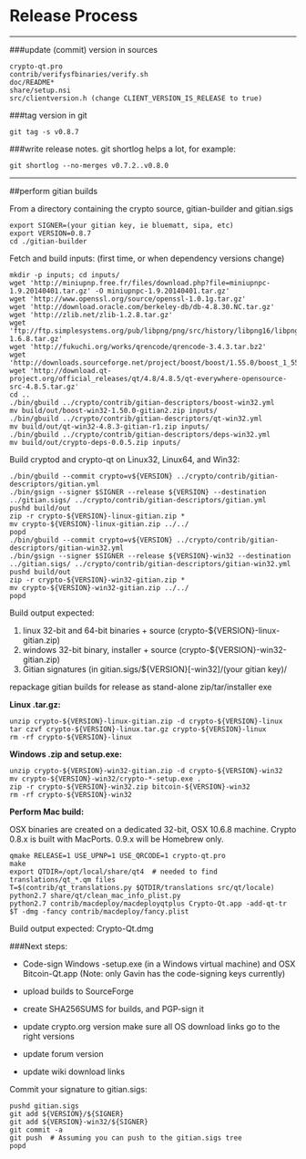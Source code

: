 Release Process
====================

* * *

###update (commit) version in sources


	crypto-qt.pro
	contrib/verifysfbinaries/verify.sh
	doc/README*
	share/setup.nsi
	src/clientversion.h (change CLIENT_VERSION_IS_RELEASE to true)

###tag version in git

	git tag -s v0.8.7

###write release notes. git shortlog helps a lot, for example:

	git shortlog --no-merges v0.7.2..v0.8.0

* * *

##perform gitian builds

 From a directory containing the crypto source, gitian-builder and gitian.sigs
  
	export SIGNER=(your gitian key, ie bluematt, sipa, etc)
	export VERSION=0.8.7
	cd ./gitian-builder

 Fetch and build inputs: (first time, or when dependency versions change)

	mkdir -p inputs; cd inputs/
	wget 'http://miniupnp.free.fr/files/download.php?file=miniupnpc-1.9.20140401.tar.gz' -O miniupnpc-1.9.20140401.tar.gz'
	wget 'http://www.openssl.org/source/openssl-1.0.1g.tar.gz'
	wget 'http://download.oracle.com/berkeley-db/db-4.8.30.NC.tar.gz'
	wget 'http://zlib.net/zlib-1.2.8.tar.gz'
	wget 'ftp://ftp.simplesystems.org/pub/libpng/png/src/history/libpng16/libpng-1.6.8.tar.gz'
	wget 'http://fukuchi.org/works/qrencode/qrencode-3.4.3.tar.bz2'
	wget 'http://downloads.sourceforge.net/project/boost/boost/1.55.0/boost_1_55_0.tar.bz2'
	wget 'http://download.qt-project.org/official_releases/qt/4.8/4.8.5/qt-everywhere-opensource-src-4.8.5.tar.gz'
	cd ..
	./bin/gbuild ../crypto/contrib/gitian-descriptors/boost-win32.yml
	mv build/out/boost-win32-1.50.0-gitian2.zip inputs/
	./bin/gbuild ../crypto/contrib/gitian-descriptors/qt-win32.yml
	mv build/out/qt-win32-4.8.3-gitian-r1.zip inputs/
	./bin/gbuild ../crypto/contrib/gitian-descriptors/deps-win32.yml
	mv build/out/crypto-deps-0.0.5.zip inputs/

 Build cryptod and crypto-qt on Linux32, Linux64, and Win32:
  
	./bin/gbuild --commit crypto=v${VERSION} ../crypto/contrib/gitian-descriptors/gitian.yml
	./bin/gsign --signer $SIGNER --release ${VERSION} --destination ../gitian.sigs/ ../crypto/contrib/gitian-descriptors/gitian.yml
	pushd build/out
	zip -r crypto-${VERSION}-linux-gitian.zip *
	mv crypto-${VERSION}-linux-gitian.zip ../../
	popd
	./bin/gbuild --commit crypto=v${VERSION} ../crypto/contrib/gitian-descriptors/gitian-win32.yml
	./bin/gsign --signer $SIGNER --release ${VERSION}-win32 --destination ../gitian.sigs/ ../crypto/contrib/gitian-descriptors/gitian-win32.yml
	pushd build/out
	zip -r crypto-${VERSION}-win32-gitian.zip *
	mv crypto-${VERSION}-win32-gitian.zip ../../
	popd

  Build output expected:

  1. linux 32-bit and 64-bit binaries + source (crypto-${VERSION}-linux-gitian.zip)
  2. windows 32-bit binary, installer + source (crypto-${VERSION}-win32-gitian.zip)
  3. Gitian signatures (in gitian.sigs/${VERSION}[-win32]/(your gitian key)/

repackage gitian builds for release as stand-alone zip/tar/installer exe

**Linux .tar.gz:**

	unzip crypto-${VERSION}-linux-gitian.zip -d crypto-${VERSION}-linux
	tar czvf crypto-${VERSION}-linux.tar.gz crypto-${VERSION}-linux
	rm -rf crypto-${VERSION}-linux

**Windows .zip and setup.exe:**

	unzip crypto-${VERSION}-win32-gitian.zip -d crypto-${VERSION}-win32
	mv crypto-${VERSION}-win32/crypto-*-setup.exe .
	zip -r crypto-${VERSION}-win32.zip bitcoin-${VERSION}-win32
	rm -rf crypto-${VERSION}-win32

**Perform Mac build:**

  OSX binaries are created on a dedicated 32-bit, OSX 10.6.8 machine.
  Crypto 0.8.x is built with MacPorts.  0.9.x will be Homebrew only.

	qmake RELEASE=1 USE_UPNP=1 USE_QRCODE=1 crypto-qt.pro
	make
	export QTDIR=/opt/local/share/qt4  # needed to find translations/qt_*.qm files
	T=$(contrib/qt_translations.py $QTDIR/translations src/qt/locale)
	python2.7 share/qt/clean_mac_info_plist.py
	python2.7 contrib/macdeploy/macdeployqtplus Crypto-Qt.app -add-qt-tr $T -dmg -fancy contrib/macdeploy/fancy.plist

 Build output expected: Crypto-Qt.dmg

###Next steps:

* Code-sign Windows -setup.exe (in a Windows virtual machine) and
  OSX Bitcoin-Qt.app (Note: only Gavin has the code-signing keys currently)

* upload builds to SourceForge

* create SHA256SUMS for builds, and PGP-sign it

* update crypto.org version
  make sure all OS download links go to the right versions

* update forum version

* update wiki download links

Commit your signature to gitian.sigs:

	pushd gitian.sigs
	git add ${VERSION}/${SIGNER}
	git add ${VERSION}-win32/${SIGNER}
	git commit -a
	git push  # Assuming you can push to the gitian.sigs tree
	popd

